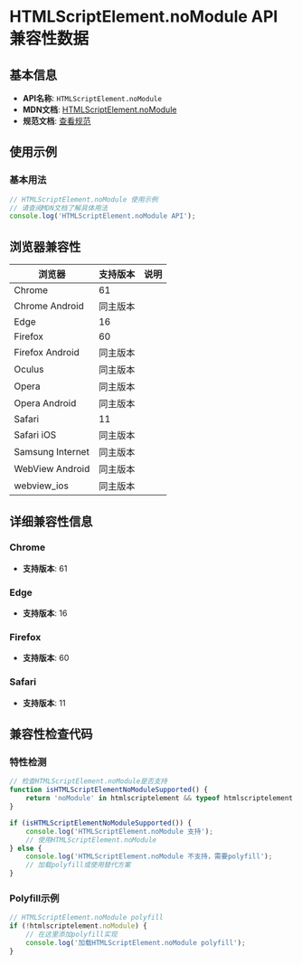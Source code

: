 # HTMLScriptElement.noModule API 兼容性数据

## 基本信息

- **API名称**: `HTMLScriptElement.noModule`
- **MDN文档**: [HTMLScriptElement.noModule](https://developer.mozilla.org/docs/Web/API/HTMLScriptElement/noModule)
- **规范文档**: [查看规范](https://html.spec.whatwg.org/multipage/scripting.html#dom-script-nomodule)

## 使用示例

### 基本用法

```javascript
// HTMLScriptElement.noModule 使用示例
// 请查阅MDN文档了解具体用法
console.log('HTMLScriptElement.noModule API');
```

## 浏览器兼容性

| 浏览器 | 支持版本 | 说明 |
|--------|----------|------|
| Chrome | 61 |  |
| Chrome Android | 同主版本 |  |
| Edge | 16 |  |
| Firefox | 60 |  |
| Firefox Android | 同主版本 |  |
| Oculus | 同主版本 |  |
| Opera | 同主版本 |  |
| Opera Android | 同主版本 |  |
| Safari | 11 |  |
| Safari iOS | 同主版本 |  |
| Samsung Internet | 同主版本 |  |
| WebView Android | 同主版本 |  |
| webview_ios | 同主版本 |  |

## 详细兼容性信息

### Chrome

- **支持版本**: 61

### Edge

- **支持版本**: 16

### Firefox

- **支持版本**: 60

### Safari

- **支持版本**: 11

## 兼容性检查代码

### 特性检测

```javascript
// 检查HTMLScriptElement.noModule是否支持
function isHTMLScriptElementNoModuleSupported() {
    return 'noModule' in htmlscriptelement && typeof htmlscriptelement.noModule === 'function';
}

if (isHTMLScriptElementNoModuleSupported()) {
    console.log('HTMLScriptElement.noModule 支持');
    // 使用HTMLScriptElement.noModule
} else {
    console.log('HTMLScriptElement.noModule 不支持，需要polyfill');
    // 加载polyfill或使用替代方案
}
```

### Polyfill示例

```javascript
// HTMLScriptElement.noModule polyfill
if (!htmlscriptelement.noModule) {
    // 在这里添加polyfill实现
    console.log('加载HTMLScriptElement.noModule polyfill');
}
```

